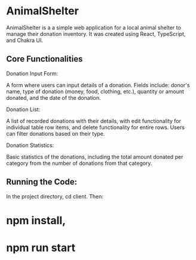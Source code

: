 # AnimalShelter

AnimalShelter is a a simple web application for a local animal shelter to manage their donation inventory. It was created using React, TypeScript, and Chakra UI.

## Core Functionalities

Donation Input Form:

A form where users can input details of a donation.
Fields include: donor's name, type of donation (money, food, clothing, etc.), quantity or amount donated, and the date of the donation.

Donation List:

A list of recorded donations with their details, with edit functionality for individual table row items, and delete functionality for entire rows. 
Users can filter donations based on their type.

Donation Statistics:

Basic statistics of the donations, including the total amount donated per category from the number of donations from that category.

## Running the Code:

In the project directory, cd client. Then: 
# npm install,
# npm run start




